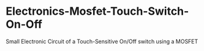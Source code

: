 # Electronics-Mosfet-Touch-Switch-On-Off
Small Electronic Circuit of a Touch-Sensitive On/Off switch using a MOSFET
